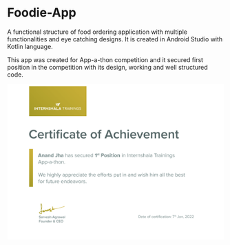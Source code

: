 # Foodie-App
A functional structure of food ordering application with multiple functionalities and eye catching designs. It is created in Android Studio with Kotlin language.

This app was created for App-a-thon competition and it secured first position in the competition with its design, working and well structured code.

![alt text](https://github.com/Anand-KumarJha/Foodie-App/blob/main/Foodie/certificate%20for%20contest%20winners%20new-13.jpg)

